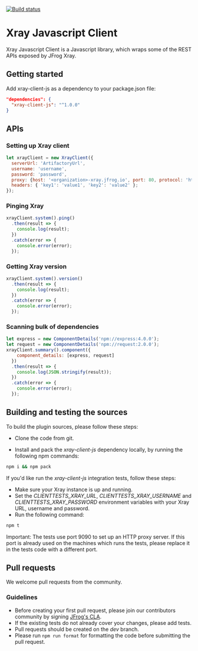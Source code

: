 [![Build status](https://github.com/jfrog/xray-client-js/workflows/Build/badge.svg)](https://github.com/jfrog/xray-client-js/actions)

# Xray Javascript Client

Xray Javascript Client is a Javascript library, which wraps some of the REST APIs exposed by JFrog Xray.

## Getting started

Add xray-client-js as a dependency to your package.json file:

```json
"dependencies": {
  "xray-client-js": "^1.0.0"
}
```

## APIs

### Setting up Xray client

```javascript
let xrayClient = new XrayClient({
  serverUrl: 'ArtifactoryUrl',
  username: 'username',
  password: 'password',
  proxy: {host: '<organization>-xray.jfrog.io', port: 80, protocol: 'https'},
  headers: { 'key1': 'value1', 'key2': 'value2' };
});
```

### Pinging Xray

```javascript
xrayClient.system().ping()
  .then(result => {
    console.log(result);
  })
  .catch(error => {
    console.error(error);
  });
```

### Getting Xray version

```javascript
xrayClient.system().version()
  .then(result => {
    console.log(result);
  })
  .catch(error => {
    console.error(error);
  });
```

### Scanning bulk of dependencies

```javascript
let express = new ComponentDetails('npm://express:4.0.0');
let request = new ComponentDetails('npm://request:2.0.0');
xrayClient.summary().component({
    component_details: [express, request]
  })
  .then(result => {
    console.log(JSON.stringify(result));
  })
  .catch(error => {
    console.error(error);
  });
```

## Building and testing the sources

To build the plugin sources, please follow these steps:

* Clone the code from git.

* Install and pack the _xray-client-js_ dependency locally, by running the following npm commands:

```bash
npm i && npm pack
```

If you'd like run the _xray-client-js_ integration tests, follow these steps:

* Make sure your Xray instance is up and running.
* Set the _CLIENTTESTS_XRAY_URL_, _CLIENTTESTS_XRAY_USERNAME_ and _CLIENTTESTS_XRAY_PASSWORD_ environment variables with your Xray URL, username and password.
* Run the following command:

```bash
npm t
```

Important: The tests use port 9090 to set up an HTTP proxy server. If this port is already used on the machines which runs the tests, please replace it in the tests code with a different port.

## Pull requests

We welcome pull requests from the community.

### Guidelines

* Before creating your first pull request, please join our contributors community by signing [JFrog's CLA](https://secure.echosign.com/public/hostedForm?formid=5IYKLZ2RXB543N).
* If the existing tests do not already cover your changes, please add tests.
* Pull requests should be created on the _dev_ branch.
* Please run `npm run format` for formatting the code before submitting the pull request.
